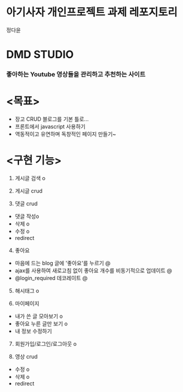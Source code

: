 # 아기사자 개인프로젝트 과제 레포지토리
<p>정다윤</p>

<h1>DMD STUDIO</h1>
<h3>좋아하는 Youtube 영상들을 관리하고 추천하는 사이트</h3>

# <목표>
* 장고 CRUD 블로그를 기본 틀로...
* 프론트에서 javascript 사용하기 
* 역동적이고 유연하며 독창적인 페이지 만들기~

# <구현 기능>
1. 게시글 검색 o

2. 게시글 crud 

3. 댓글 crud 
- 댓글 작성o
- 삭제 o
- 수정 o
- redirect 

4. 좋아요 
- 마음에 드는 blog 글에 '좋아요'를 누르기 @
- ajax를 사용하여 새로고침 없이 좋아요 개수를 비동기적으로 업데이트 @
- @login_required 데코레이트 @

5. 해시태그 o

6. 마이페이지
- 내가 쓴 글 모아보기 o
- 좋아요 누른 글만 보기 o
- 내 정보 수정하기

7. 회원가입/로그인/로그아웃 o

8. 영상 crud
- 수정 o
- 삭제 o
- redirect 